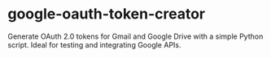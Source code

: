 # google-oauth-token-creator
Generate OAuth 2.0 tokens for Gmail and Google Drive with a simple Python script. Ideal for testing and integrating Google APIs.
